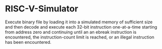 # RISC-V-Simulator
Execute binary file by loading it into a simulated memory of sufficient size and then decode and execute each
32-bit instruction one-at-a-time starting from address zero and continuing until an an ebreak instruction is
encountered, the instruction-count limit is reached, or an illegal instruction has been encountered.
